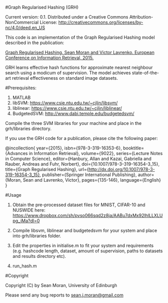 #Graph Regularised Hashing (GRH)

Current version: 0.1. Distributed under a Creative Commons Attribution-NonCommercial License: http://creativecommons.org/licenses/by-nc/4.0/deed.en_US

This code is an implementation of the Graph Regularised Hashing model described in the publication:

[Graph Regularised Hashing. Sean Moran and Victor Lavrenko. European Conference on Information Retrieval, 2015.](http://link.springer.com/chapter/10.1007%2F978-3-319-16354-3_15#page-1)

GRH learns effective hash functions for approximate nearest neighbour search using a modicum of supervision. The model achieves state-of-the-art retrieval effectiveness on standard image datasets.

#Prerequisites:

1. MATLAB
2. libSVM: https://www.csie.ntu.edu.tw/~cjlin/libsvm/
3. liblinear: https://www.csie.ntu.edu.tw/~cjlin/liblinear/
4. BudgetedSVM: http://www.dabi.temple.edu/budgetedsvm/

Compile the three SVM libraries for your machine and place in the grh/libraries directory.

If you use the GRH code for a publication, please cite the following paper:

@incollection{
year={2015},
isbn={978-3-319-16353-6},
booktitle={Advances in Information Retrieval},
volume={9022},
series={Lecture Notes in Computer Science},
editor={Hanbury, Allan and Kazai, Gabriella and Rauber, Andreas and Fuhr, Norbert},
doi={10.1007/978-3-319-16354-3_15},
title={Graph Regularised Hashing},
url={http://dx.doi.org/10.1007/978-3-319-16354-3_15},
publisher={Springer International Publishing},
author={Moran, Sean and Lavrenko, Victor},
pages={135-146},
language={English}
}

#Usage

1. Obtain the pre-processed dataset files for MNIST, CIFAR-10 and NUSWIDE here:
https://www.dropbox.com/sh/pvso066sqd2z8ja/AABu7dxMx92lhlLLXLUpg_jMa?dl=0

2. Compile libsvm, liblinear and budgetedsvm for your system and place into grh/libraries folder.

3. Edit the properties in initialise.m to fit your system and requirements (e.g. hashcode length, dataset, amount of supervision, paths to datasets and results directory etc).

4. run_hash.m

#Copyright

Copyright (C) by Sean Moran, University of Edinburgh

Please send any bug reports to sean.j.moran@gmail.com
